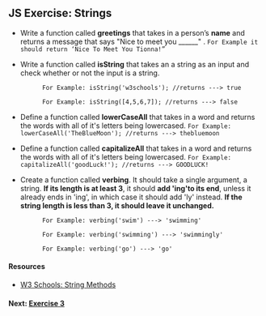 ## JS Exercise: Strings 


* Write a function called **greetings** that takes in a person’s **name** and returns a message that says "Nice to meet you ______" .  `For Example it should return ‘Nice To Meet You Tionna!” `


* Write a function called **isString** that takes an a string as an input and check whether or not the input is a string. 

			For Example: isString('w3schools'); //returns ---> true

			For Example: isString([4,5,6,7]); //returns ---> false



* Define a function called **lowerCaseAll** that takes in a word and returns the words with all of it's letters being lowercased. `For Example: lowerCaseAll('TheBlueMoon'); //returns ---> thebluemoon` 



* Define a function called **capitalizeAll** that takes in a word and returns the words with all of it's letters being lowercased. `For Example: capitalizeAll('goodLuck!'); //returns ---> GOODLUCK!` 


* Create a function called **verbing**. It should take a single argument, a string. **If its length is at least 3**, it should **add 'ing'to its end**, unless it already ends in 'ing', in which case it should add 'ly' instead. **If the string length is less than 3, it should leave it unchanged.**

			For Example: verbing('swim') ---> 'swimming'

			For Example: verbing('swimming') ---> 'swimmingly'

			For Example: verbing('go') ---> 'go'


#### Resources

* [W3 Schools: String Methods](https://www.w3schools.com/js/js_string_methods.asp)


#### Next: [Exercise 3](https://github.com/HarlemBusinessAlliance/WebDevelopmentSquad/blob/master/breakdown_javascript_pt2/exercise3.md)